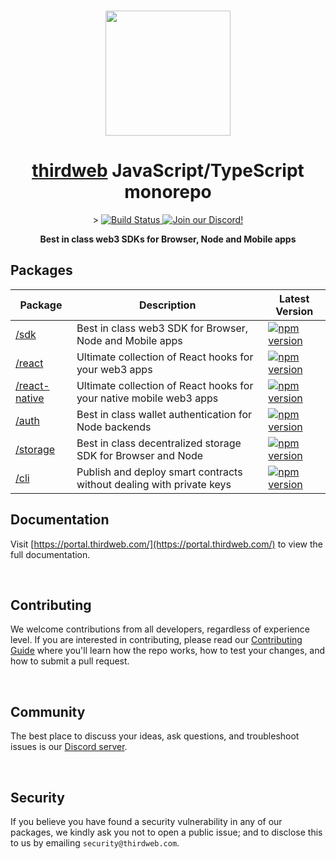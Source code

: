 <p align="center">
    <br />
    <a href="https://thirdweb.com">
        <img src="https://github.com/thirdweb-dev/js/blob/main/packages/sdk/logo.svg?raw=true" width="200" alt=""/></a>
    <br />
</p>

<h1 align="center"><a href='https://thirdweb.com/'>thirdweb</a> JavaScript/TypeScript monorepo</h1>

<p align="center">>
    <a href="https://github.com/thirdweb-dev/js/actions/workflows/build-test-lint.yml">
        <img alt="Build Status" src="https://github.com/thirdweb-dev/js/actions/workflows/build-test-lint.yml/badge.svg"/>
    </a>
    <a href="https://discord.gg/thirdweb">
        <img alt="Join our Discord!" src="https://img.shields.io/discord/834227967404146718.svg?color=7289da&label=discord&logo=discord&style=flat"/>
    </a>
</p>

<p align="center"><strong>Best in class web3 SDKs for Browser, Node and Mobile apps</strong></p>

## Packages

| Package                                  | Description                                                          | Latest Version                                                                                                                                                                             |
| ---------------------------------------- | -------------------------------------------------------------------- | ------------------------------------------------------------------------------------------------------------------------------------------------------------------------------------------ |
| [/sdk](./packages/sdk)                   | Best in class web3 SDK for Browser, Node and Mobile apps             | <a href="https://www.npmjs.com/package/@thirdweb-dev/sdk"><img src="https://img.shields.io/npm/v/@thirdweb-dev/sdk?color=red&label=npm&logo=npm" alt="npm version"/></a>                   |
| [/react](./packages/react)               | Ultimate collection of React hooks for your web3 apps                | <a href="https://www.npmjs.com/package/@thirdweb-dev/react"><img src="https://img.shields.io/npm/v/@thirdweb-dev/react?color=red&label=npm&logo=npm" alt="npm version"/></a>               |
| [/react-native](./packages/react-native) | Ultimate collection of React hooks for your native mobile web3 apps  | <a href="https://www.npmjs.com/package/@thirdweb-dev/react-native"><img src="https://img.shields.io/npm/v/@thirdweb-dev/react-native?color=red&label=npm&logo=npm" alt="npm version"/></a> |
| [/auth](./packages/auth)                 | Best in class wallet authentication for Node backends                | <a href="https://www.npmjs.com/package/@thirdweb-dev/auth"><img src="https://img.shields.io/npm/v/@thirdweb-dev/auth?color=red&label=npm&logo=npm" alt="npm version"/></a>                 |
| [/storage](./packages/storage)           | Best in class decentralized storage SDK for Browser and Node         | <a href="https://www.npmjs.com/package/@thirdweb-dev/storage"><img src="https://img.shields.io/npm/v/@thirdweb-dev/storage?color=red&label=npm&logo=npm" alt="npm version"/></a>           |
| [/cli](./packages/cli)                   | Publish and deploy smart contracts without dealing with private keys | <a href="https://www.npmjs.com/package/thirdweb"><img src="https://img.shields.io/npm/v/thirdweb?color=red&label=npm&logo=npm" alt="npm version"/></a>                                     |

## Documentation

Visit [https://portal.thirdweb.com/](https://portal.thirdweb.com/) to view the full documentation.

<br />

## Contributing

We welcome contributions from all developers, regardless of experience level. If you are interested in contributing, please read our [Contributing Guide](.github/contributing.md) where you'll learn how the repo works, how to test your changes, and how to submit a pull request.

<br />

## Community

The best place to discuss your ideas, ask questions, and troubleshoot issues is our [Discord server](https://discord.gg/thirdweb).

<br/>

## Security

If you believe you have found a security vulnerability in any of our packages, we kindly ask you not to open a public issue; and to disclose this to us by emailing `security@thirdweb.com`.
